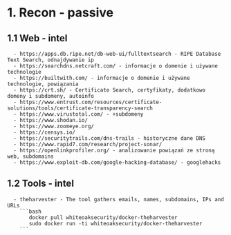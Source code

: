 # 1. Recon - passive
## 1.1 Web - intel
      - https://apps.db.ripe.net/db-web-ui/fulltextsearch - RIPE Database Text Search, odnajdywanie ip
      - https://searchdns.netcraft.com/ - informacje o domenie i używane technologie
      - https://builtwith.com/ - informacje o domenie i używane technologie, powiązania
      - https://crt.sh/ - Certificate Search, certyfikaty, dodatkowo domeny i subdomeny, autoinfo
      - https://www.entrust.com/resources/certificate-solutions/tools/certificate-transparency-search
      - https://www.virustotal.com/ - +subdomeny
      - https://www.shodan.io/
      - https://www.zoomeye.org/
      - https://censys.io/
      - https://securitytrails.com/dns-trails - historyczne dane DNS
      - https://www.rapid7.com/research/project-sonar/
      - https://openlinkprofiler.org/ - analizowanie powiązań ze stroną web, subdomains
      - https://www.exploit-db.com/google-hacking-database/ - googlehacks

## 1.2 Tools - intel
      - theharvester - The tool gathers emails, names, subdomains, IPs and URLs
        ```bash
           docker pull whiteoaksecurity/docker-theharvester 
           sudo docker run -ti whiteoaksecurity/docker-theharvester
        ```


